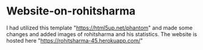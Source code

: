 # Website-on-rohitsharma
I had utilized this template "https://html5up.net/phantom" and made some changes and added images of rohitsharma and his statistics.
The website is hosted here "https://rohitsharma-45.herokuapp.com/"
